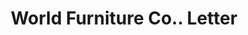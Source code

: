 ---
doi: 10.7916/D8ZS47GB
date_other: '1908'
date_other_textual: '1908'
form: correspondence
genre:
- Letters (correspondence)
name:
- World Furniture Co.
object_in_context_url: https://biggert.cul.columbia.edu/items/view/ave_biggert_00284
subject_hierarchical_geographic:
- Evansville, Indiana, United States
subject_name:
- World Furniture Co.
title: World Furniture Co.. Letter
sort_title: World Furniture Co.. Letter
call_number: ave_biggert_00284
coordinates:
- 37.977222222222224,-87.55055555555555
pid: ave_biggert_00284
identifiers: ave_biggert_00284
thumbnail: https://derivativo-2.library.columbia.edu/iiif/2/ldpd:344260/full/!256,256/0/native.jpg
permalink: /biggert/ave_biggert_00284/
layout: iiif-image-page
---